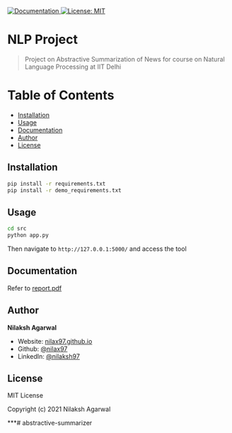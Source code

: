 [![Documentation](https://img.shields.io/badge/documentation-yes-brightgreen.svg) ](report.pdf) [![License: MIT](https://img.shields.io/badge/License-MIT-yellow.svg)](LICENSE)

# NLP Project

> Project on Abstractive Summarization of News for course on Natural Language Processing at IIT Delhi

Table of Contents
=================

* [Installation](#installation)
* [Usage](#usage)
* [Documentation](#documentation)
* [Author](#author)
* [License](#license)

## Installation

```sh
pip install -r requirements.txt
pip install -r demo_requirements.txt
```

## Usage

```sh
cd src
python app.py
```

Then navigate to `http://127.0.0.1:5000/` and access the tool

## Documentation

Refer to <a href="https://github.com/nilax97/NLP-Project/blob/master/report.pdf" target="_blank"> report.pdf  </a>

## Author

**Nilaksh Agarwal**

* Website: [nilax97.github.io](https://nilax97.github.io/)
* Github: [@nilax97](https://github.com/nilax97)
* LinkedIn: [@nilaksh97](https://linkedin.com/in/nilaksh97)

## License
 
MIT License

Copyright (c) 2021 Nilaksh Agarwal

***#   a b s t r a c t i v e - s u m m a r i z e r  
 